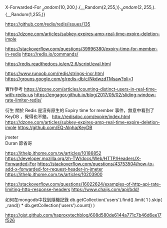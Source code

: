 X-Forwarded-For ${__Random(10,200,)}.${__Random(2,255,)}.${__Random(2,255,)}.${__Random(1,255,)}


https://github.com/redis/redis/issues/135


https://dzone.com/articles/subkey-expires-amp-real-time-expire-deletion-imple

https://stackoverflow.com/questions/39996380/expiry-time-for-member-in-redis
https://redis.io/commands/

https://redis.readthedocs.io/en/2.6/script/eval.html

https://www.runoob.com/redis/strings-incr.html
https://groups.google.com/g/redis-db/c/NkdwzdTMsaw?pli=1




實作參考
https://dzone.com/articles/counting-distinct-users-in-real-time-with-redis-us
https://engagor.github.io/blog/2017/05/02/sliding-window-rate-limiter-redis/


衍生 關於 Redis 是沒有原生的 Expiry time for member 事件，無意中看到了 KeyDB ，覺得也不錯。
http://redisdoc.com/expire/index.html
https://dzone.com/articles/subkey-expires-amp-real-time-expire-deletion-imple
https://github.com/EQ-Alpha/KeyDB


jmeter  
Duran 節省哥

https://ithelp.ithome.com.tw/articles/10186852
https://developer.mozilla.org/zh-TW/docs/Web/HTTP/Headers/X-Forwarded-For
https://stackoverflow.com/questions/43753504/how-to-add-x-forwarded-for-request-header-in-jmeter
https://ithelp.ithome.com.tw/articles/10203900




https://stackoverflow.com/questions/16022624/examples-of-http-api-rate-limiting-http-response-headers
https://www.chaijs.com/api/bdd/



如何在mongodb中找到隨機記錄
db.getCollection('users').find().limit( 1 ).skip( _rand() * db.getCollection('users').count() )



https://gist.github.com/haproxytechblog/608d580de6144a771c7b46d6ee17f526